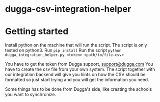 # dugga-csv-integration-helper

# Getting started
Install python on the machine that will run the script. The script is only tested on python3.
Run `pip install`
Run the script
`python dugga_integration_helper.py <token> <path/to/file.csv>`

You have to get the token from Dugga support, support@dugga.com
You have to create the csv file from your own system. The script together with our integration backend will give you hints on how the CSV should be formatted so just start trying and you will get the information you need.

Some things has to be done from Dugga's side, like creating the schools you want to synchronize.
